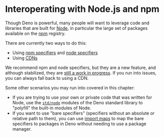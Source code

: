 # Interoperating with Node.js and npm

Though Deno is powerful, many people will want to leverage code and libraries
that are built for [Node](https://nodejs.org/), in particular the large set of
packages available on the [npm](https://npmjs.com/) registry.

There are currently two ways to do this:

- Using [npm specifiers](./node/npm_specifiers.md) and
  [node specifiers](./node/node_specifiers.md)
- Using [CDNs](./node/cdns.md)

We recommend npm and node specifiers, but they are a new feature, and although
stabilized, they are
[still a work in progress](https://github.com/denoland/deno/issues/15960). If
you run into issues, you can always fall back to using a CDN.

Some other scenarios you may run into covered in this chapter:

- If you are trying to use your own or private code that was written for Node,
  use the [`std/node`](./node/std_node.md) modules of the Deno standard library
  to "polyfill" the built-in modules of Node.
- If you want to use "bare specifiers" (specifiers without an absolute or
  relative path to them), you can use [import maps](./node/import_maps.md) to
  map the bare specifiers to packages in Deno without needing to use a package
  manager.
